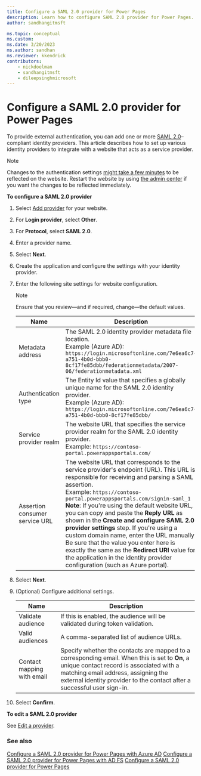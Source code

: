 ```yaml
---
title: Configure a SAML 2.0 provider for Power Pages
description: Learn how to configure SAML 2.0 provider for Power Pages.
author: sandhangitmsft

ms.topic: conceptual
ms.custom: 
ms.date: 3/20/2023
ms.author: sandhan
ms.reviewer: kkendrick
contributors:
    - nickdoelman
    - sandhangitmsft
    - dileepsinghmicrosoft
---
```


# Configure a SAML 2.0 provider for Power Pages

To provide external authentication, you can add one or more [SAML 2.0](https://docs.oasis-open.org/security/saml/Post2.0/sstc-saml-tech-overview-2.0-cd-02.html)&ndash;compliant identity providers. This article describes how to set up various identity providers to integrate with a website that acts as a service provider.  

> [!NOTE]
> Changes to the authentication settings [might take a few minutes](/power-apps/maker/portals/admin/clear-server-side-cache#caching-changes-for-portals-with-version-926x-or-later) to be reflected on the website. Restart the website by using [the admin center](../../admin/admin-overview.md) if you want the changes to be reflected immediately.

**To configure a SAML 2.0 provider**

1. Select [Add provider](/power-apps/maker/portals/configure/use-simplified-authentication-configuration#add-configure-or-delete-an-identity-provider) for your website.

1. For **Login provider**, select **Other**.

1. For **Protocol**, select **SAML 2.0**.

1. Enter a provider name.

1. Select **Next**.

1. Create the application and configure the settings with your identity provider.

1. Enter the following site settings for website configuration.

    > [!NOTE]
    > Ensure that you review&mdash;and if required, change&mdash;the default values.

    | Name | Description |
    | - | - |
    | Metadata address | The SAML 2.0 identity provider metadata file location. <br /> Example (Azure AD): `https://login.microsoftonline.com/7e6ea6c7-a751-4b0d-bbb0-8cf17fe85dbb/federationmetadata/2007-06/federationmetadata.xml` |
    | Authentication type | The Entity Id value that specifies a globally unique name for the SAML 2.0 identity provider. <br /> Example (Azure AD): `https://login.microsoftonline.com/7e6ea6c7-a751-4b0d-bbb0-8cf17fe85dbb/` |
    | Service provider realm | The website URL that specifies the service provider realm for the SAML 2.0 identity provider. <br /> Example: `https://contoso-portal.powerappsportals.com/` |
    | Assertion consumer service URL | The website URL that corresponds to the service provider's endpoint (URL). This URL is responsible for receiving and parsing a SAML assertion. <br> Example: `https://contoso-portal.powerappsportals.com/signin-saml_1`  <br> **Note**: If you're using the default website URL, you can copy and paste the **Reply URL** as shown in the **Create and configure SAML 2.0 provider settings** step. If you're using a custom domain name, enter the URL manually. Be sure that the value you enter here is exactly the same as the **Redirect URI** value for the application in the identity provider configuration (such as Azure portal). |

1. Select **Next**.

1. (Optional) Configure additional settings.

    | Name | Description
    | - | - |
    | Validate audience | If this is enabled, the audience will be validated during token validation. |
    | Valid audiences | A comma-separated list of audience URLs. |
    | Contact mapping with email | Specify whether the contacts are mapped to a corresponding email. When this is set to **On**, a unique contact record is associated with a matching email address, assigning the external identity provider to the contact after a successful user sign-in. |

1. Select **Confirm**.

**To edit a SAML 2.0 provider**

See [Edit a provider](/power-apps/maker/portals/configure/use-simplified-authentication-configuration#edit-a-provider).

### See also

[Configure a SAML 2.0 provider for Power Pages with Azure AD](saml2-settings-azure-ad.md)
[Configure a SAML 2.0 provider for Power Pages with AD FS](saml2-settings.md)
[Configure a SAML 2.0 provider for Power Pages](saml2-provider.md)



